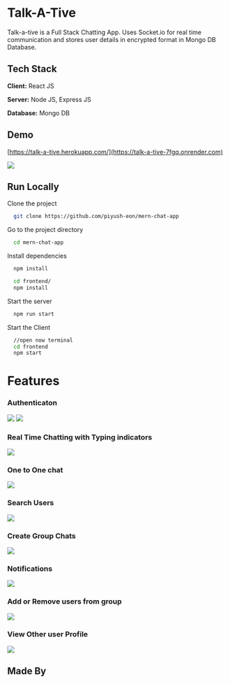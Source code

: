 
# Talk-A-Tive

Talk-a-tive is a Full Stack Chatting App.
Uses Socket.io for real time communication and stores user details in encrypted format in Mongo DB Database.
## Tech Stack

**Client:** React JS

**Server:** Node JS, Express JS

**Database:** Mongo DB
  
## Demo

[https://talk-a-tive.herokuapp.com/](https://talk-a-tive-7fgq.onrender.com)

![](https://github.com/piyush-eon/mern-chat-app/blob/master/screenshots/group%20%2B%20notif.PNG)
## Run Locally

Clone the project

```bash
  git clone https://github.com/piyush-eon/mern-chat-app
```

Go to the project directory

```bash
  cd mern-chat-app
```

Install dependencies

```bash
  npm install
```

```bash
  cd frontend/
  npm install
```

Start the server

```bash
  npm run start
```
Start the Client

```bash
  //open now terminal
  cd frontend
  npm start
```

  
# Features

### Authenticaton
![](https://github.com/piyush-eon/mern-chat-app/blob/master/screenshots/login.PNG)
![](https://github.com/piyush-eon/mern-chat-app/blob/master/screenshots/signup.PNG)
### Real Time Chatting with Typing indicators
![](https://github.com/piyush-eon/mern-chat-app/blob/master/screenshots/real-time.PNG)
### One to One chat
![](https://github.com/piyush-eon/mern-chat-app/blob/master/screenshots/mainscreen.PNG)
### Search Users
![](https://github.com/piyush-eon/mern-chat-app/blob/master/screenshots/search.PNG)
### Create Group Chats
![](https://github.com/piyush-eon/mern-chat-app/blob/master/screenshots/new%20grp.PNG)
### Notifications 
![](https://github.com/piyush-eon/mern-chat-app/blob/master/screenshots/group%20%2B%20notif.PNG)
### Add or Remove users from group
![](https://github.com/piyush-eon/mern-chat-app/blob/master/screenshots/add%20rem.PNG)
### View Other user Profile
![](https://github.com/piyush-eon/mern-chat-app/blob/master/screenshots/profile.PNG)
## Made By



  

